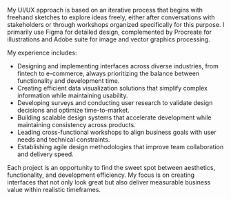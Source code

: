 My UI/UX approach is based on an iterative process that begins with freehand sketches to explore ideas freely, either after conversations with stakeholders or through workshops organized specifically for this purpose. I primarily use Figma for detailed design, complemented by Procreate for illustrations and Adobe suite for image and vector graphics processing.

My experience includes:

* Designing and implementing interfaces across diverse industries, from fintech to e-commerce, always prioritizing the balance between functionality and development time.
* Creating efficient data visualization solutions that simplify complex information while maintaining usability.
* Developing surveys and conducting user research to validate design decisions and optimize time-to-market.
* Building scalable design systems that accelerate development while maintaining consistency across products.
* Leading cross-functional workshops to align business goals with user needs and technical constraints.
* Establishing agile design methodologies that improve team collaboration and delivery speed.

Each project is an opportunity to find the sweet spot between aesthetics, functionality, and development efficiency. My focus is on creating interfaces that not only look great but also deliver measurable business value within realistic timeframes.